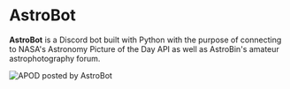 # AstroBot
**AstroBot** is a Discord bot built with Python with the purpose of connecting to NASA's Astronomy Picture of the Day API as well as AstroBin's amateur astrophotography forum.

![APOD posted by AstroBot](https://ibb.co/T2ZT3HM)



<!--stackedit_data:
eyJoaXN0b3J5IjpbLTE4NTc2NjYxNDAsMTQ5Nzc0NzMzMV19
-->